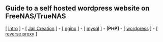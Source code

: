 ## Guide to a self hosted wordpress website on FreeNAS/TrueNAS
[ [Intro](README.md) ] - [ [Jail Creation](1_jail_creation.md) ] - [ [nginx](2_nginx.md) ] - [ [mysql](3_mysql.md) ] - **[PHP]** - [ [wordpress](5_wordpress.md) ] - [ [reverse proxy](6_reverse_proxy.md) ]

